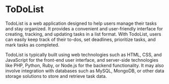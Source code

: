 # ToDoList

TodoList is a web application designed to help users manage their tasks and stay organized. It provides a convenient and user-friendly interface for creating, tracking, and updating tasks in a list format. With TodoList, users can easily keep track of their to-dos, set deadlines, prioritize tasks, and mark tasks as completed.

TodoList is typically built using web technologies such as HTML, CSS, and JavaScript for the front-end user interface, and server-side technologies like PHP, Python, Ruby, or Node.js for the backend functionality. It may also involve integration with databases such as MySQL, MongoDB, or other data storage solutions to store and retrieve task data.
